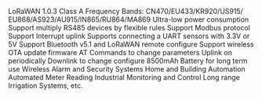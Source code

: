 LoRaWAN 1.0.3 Class A
Frequency Bands: CN470/EU433/KR920/US915/ EU868/AS923/AU915/IN865/RU864/MA869
Ultra-low power consumption
Support multiply RS485 devices by flexible rules
Support Modbus protocol
Support Interrupt uplink
Supports connecting a UART sensors with 3.3V or 5V
Support Bluetooth v5.1 and LoRaWAN remote configure
Support wireless OTA update firmware
AT Commands to change parameters
Uplink on periodically
Downlink to change configure
8500mAh Battery for long term use
Wireless Alarm and Security Systems
Home and Building Automation
Automated Meter Reading
Industrial Monitoring and Control
Long range Irrigation Systems, etc.
